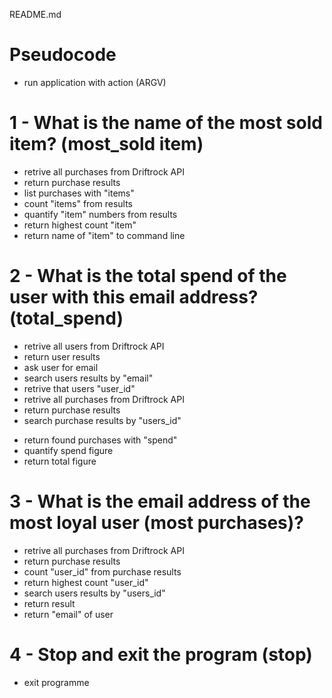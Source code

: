 README.md
# Pseudocode
- run application with action (ARGV)

# 1 - What is the name of the most sold item? (most_sold item)
 + retrive all purchases from Driftrock API
 + return purchase results
 + list purchases with "items"
 + count "items" from results
 + quantify "item" numbers from results
 + return highest count "item"
 + return name of "item" to command line

# 2 - What is the total spend of the user with this email address? (total_spend)
 + retrive all users from Driftrock API
 + return user results
 + ask user for email
 + search users results by "email"
 + retrive that users "user_id"
 + retrive all purchases from Driftrock API
 + return purchase results
 + search purchase results by "users_id"
 - return found purchases with "spend"
 - quantify spend figure
 - return total figure

# 3 - What is the email address of the most loyal user (most purchases)?
- retrive all purchases from Driftrock API
- return purchase results
- count "user_id" from purchase results
- return highest count "user_id"
- search users results by "users_id"
- return result
- return "email" of user

# 4 - Stop and exit the program (stop)
 - exit programme
